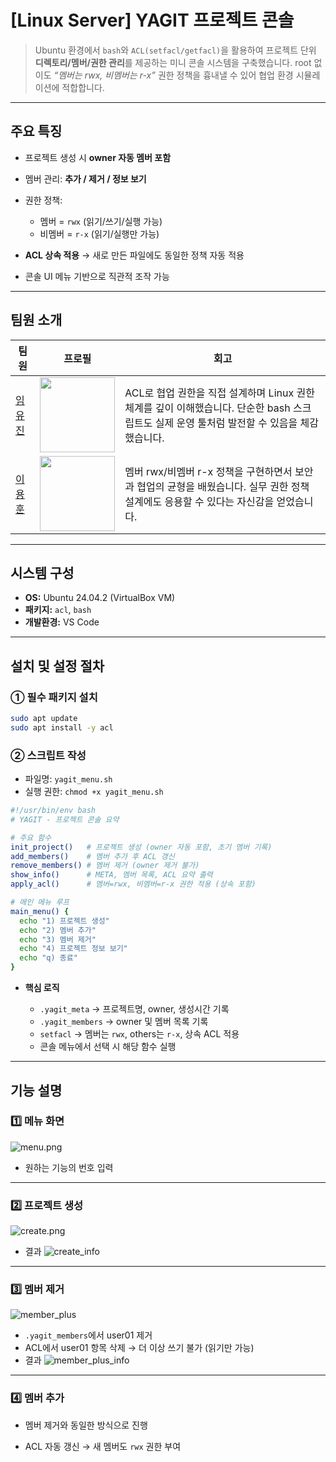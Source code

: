 

# \[Linux Server] YAGIT 프로젝트 콘솔

> Ubuntu 환경에서 `bash`와 `ACL(setfacl/getfacl)`을 활용하여
> 프로젝트 단위 **디렉토리/멤버/권한 관리**를 제공하는 미니 콘솔 시스템을 구축했습니다.
> root 없이도 *“멤버는 rwx, 비멤버는 r-x”* 권한 정책을 흉내낼 수 있어 협업 환경 시뮬레이션에 적합합니다.

---

## 주요 특징

* 프로젝트 생성 시 **owner 자동 멤버 포함**
* 멤버 관리: **추가 / 제거 / 정보 보기**
* 권한 정책:

  * 멤버 = `rwx` (읽기/쓰기/실행 가능)
  * 비멤버 = `r-x` (읽기/실행만 가능)
* **ACL 상속 적용** → 새로 만든 파일에도 동일한 정책 자동 적용
* 콘솔 UI 메뉴 기반으로 직관적 조작 가능

---

## 팀원 소개

| 팀원                                 | 프로필                                                                            | 회고                                                                                     |
| ---------------------------------- | ------------------------------------------------------------------------------ | -------------------------------------------------------------------------------------- |
| [임유진](https://github.com/imewuzin) | <img width="120" src="https://avatars.githubusercontent.com/u/156065214?v=4"/> | ACL로 협업 권한을 직접 설계하며 Linux 권한 체계를 깊이 이해했습니다. 단순한 bash 스크립트도 실제 운영 툴처럼 발전할 수 있음을 체감했습니다. |
| [이용훈](https://github.com/dldydgns) | <img width="120" src="https://avatars.githubusercontent.com/u/56614731?v=4"/>  | 멤버 rwx/비멤버 r-x 정책을 구현하면서 보안과 협업의 균형을 배웠습니다. 실무 권한 정책 설계에도 응용할 수 있다는 자신감을 얻었습니다.        |

---

## 시스템 구성

* **OS:** Ubuntu 24.04.2 (VirtualBox VM)
* **패키지:** `acl`, `bash`
* **개발환경:** VS Code

---

## 설치 및 설정 절차

### ① 필수 패키지 설치

```bash
sudo apt update
sudo apt install -y acl
```

### ② 스크립트 작성

* 파일명: `yagit_menu.sh`
* 실행 권한: `chmod +x yagit_menu.sh`

```bash
#!/usr/bin/env bash
# YAGIT - 프로젝트 콘솔 요약

# 주요 함수
init_project()   # 프로젝트 생성 (owner 자동 포함, 초기 멤버 기록)
add_members()    # 멤버 추가 후 ACL 갱신
remove_members() # 멤버 제거 (owner 제거 불가)
show_info()      # META, 멤버 목록, ACL 요약 출력
apply_acl()      # 멤버=rwx, 비멤버=r-x 권한 적용 (상속 포함)

# 메인 메뉴 루프
main_menu() {
  echo "1) 프로젝트 생성"
  echo "2) 멤버 추가"
  echo "3) 멤버 제거"
  echo "4) 프로젝트 정보 보기"
  echo "q) 종료"
}
```

* **핵심 로직**

  * `.yagit_meta` → 프로젝트명, owner, 생성시간 기록
  * `.yagit_members` → owner 및 멤버 목록 기록
  * `setfacl` → 멤버는 `rwx`, others는 `r-x`, 상속 ACL 적용
  * 콘솔 메뉴에서 선택 시 해당 함수 실행

---


## 기능 설명

### 1️⃣ 메뉴 화면

![menu.png](./images/main.png)
- 원하는 기능의 번호 입력

---

### 2️⃣ 프로젝트 생성



![create.png](./images/create.png)
* 결과
![create_info](./images/pjt_info.png)
---

### 3️⃣ 멤버 제거

![member_plus](./images/memout.png)

* `.yagit_members`에서 user01 제거
* ACL에서 user01 항목 삭제 → 더 이상 쓰기 불가 (읽기만 가능)
* 결과
![member_plus_info](./images/memout_info.png)

---

### 4️⃣ 멤버 추가

- 멤버 제거와 동일한 방식으로 진행

* ACL 자동 갱신 → 새 멤버도 `rwx` 권한 부여
